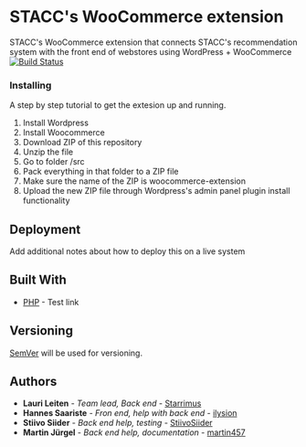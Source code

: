# STACC's WooCommerce extension

STACC's WooCommerce extension that connects STACC's recommendation system with the front end of webstores using WordPress + WooCommerce
[![Build Status](https://travis-ci.com/stacc-dasso/woocommerce-extension.svg?branch=dev)](https://travis-ci.com/stacc-dasso/woocommerce-extension)

### Installing

A step by step tutorial to get the extesion up and running.
1. Install Wordpress
2. Install Woocommerce
3. Download ZIP of this repository
4. Unzip the file
5. Go to folder /src
6. Pack everything in that folder to a ZIP file
7. Make sure the name of the ZIP is woocommerce-extension
8. Upload the new ZIP file through Wordpress's admin panel plugin install functionality

## Deployment

Add additional notes about how to deploy this on a live system

## Built With

* [PHP](http://php.net/) - Test link


## Versioning

[SemVer](http://semver.org/) will be used for versioning. 
## Authors

* **Lauri Leiten** - *Team lead, Back end* - [Starrimus](https://github.com/Starrimus)
* **Hannes Saariste** - *Fron end, help with back end* - [ilysion](https://github.com/ilysion)
* **Stiivo Siider** - *Back end help, testing* - [StiivoSiider](https://github.com/StiivoSiider)
* **Martin Jürgel** - *Back end help, documentation* - [martin457](https://github.com/martin457)
